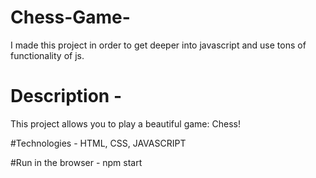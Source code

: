 # Chess-Game-
I made this project in order to get deeper into javascript and use tons of functionality of js.

# Description -
This project allows you to play a beautiful game: Chess! 

#Technologies -
HTML, CSS, JAVASCRIPT

#Run in the browser -
npm start

